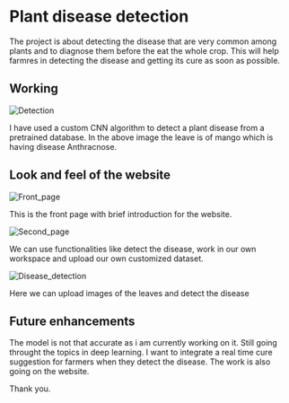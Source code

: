# Plant disease detection

The project is about detecting the disease that are very common among plants and to diagnose them before the eat the whole crop. This will help farmres in detecting the disease and getting its cure as soon as possible. 

## Working 

![Detection](images/Screenshot_2024-11-05_225544.png")

I have used a custom CNN algorithm to detect a plant disease from a pretrained database. In the above image the leave is of mango which is having disease Anthracnose. 

## Look and feel of the website

![Front_page](images/Screenshot_2024-11-05_225348.png)

This is the front page with brief introduction for the website.

![Second_page](images/Screenshot_2024-11-05_225406.png)

We can use functionalities like detect the disease, work in our own workspace and upload our own customized dataset. 

![Disease_detection](images/Screenshot_2024-11-05_225439.png)

Here we can upload images of the leaves and detect the disease 

## Future enhancements 

The model is not that accurate as i am currently working on it. Still going throught the topics in deep learning.
I want to integrate a real time cure suggestion for farmers when they detect the disease. 
The work is also going on the website. 

Thank you. 
